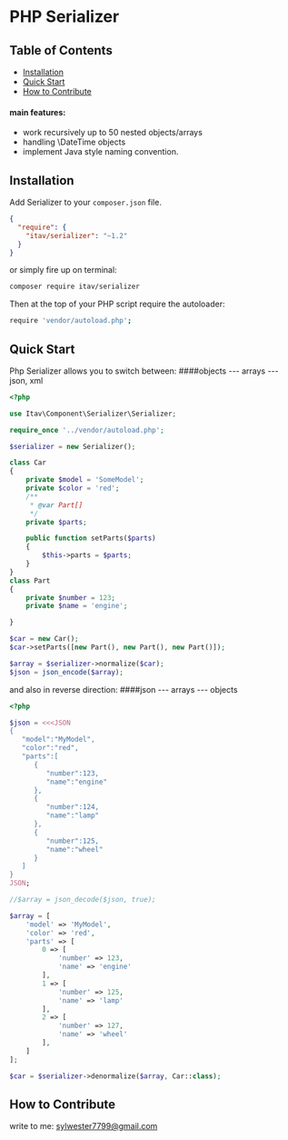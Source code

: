 # PHP Serializer
## Table of Contents

* [Installation](#installation)
* [Quick Start](#quick_start)
* [How to Contribute](#contribute)

#### main features:
- work recursively up to 50 nested objects/arrays
- handling \DateTime objects
- implement Java style naming convention.

<a name="installation"></a>
## Installation

Add Serializer to your `composer.json` file. 

```json
{
  "require": {
    "itav/serializer": "~1.2"
  }
}
```
or simply  fire up on terminal:
```bash
composer require itav/serializer
```

Then at the top of your PHP script require the autoloader:

```bash
require 'vendor/autoload.php';
```                                 
<a name="quick_start"></a>
## Quick Start

Php Serializer allows you to switch between: 
####objects --- arrays --- json, xml

```php
<?php

use Itav\Component\Serializer\Serializer;

require_once '../vendor/autoload.php';

$serializer = new Serializer();

class Car
{
    private $model = 'SomeModel';
    private $color = 'red';
    /**
     * @var Part[]
     */
    private $parts;

    public function setParts($parts)
    {
        $this->parts = $parts;
    }
}
class Part
{
    private $number = 123;
    private $name = 'engine';

}

$car = new Car();
$car->setParts([new Part(), new Part(), new Part()]);

$array = $serializer->normalize($car);
$json = json_encode($array);

```

and also in reverse direction: 
####json --- arrays --- objects

```php
<?php

$json = <<<JSON
{  
   "model":"MyModel",
   "color":"red",
   "parts":[  
      {  
         "number":123,
         "name":"engine"
      },
      {  
         "number":124,
         "name":"lamp"
      },
      {  
         "number":125,
         "name":"wheel"
      }
   ]
}
JSON;

//$array = json_decode($json, true);

$array = [
    'model' => 'MyModel',
    'color' => 'red',
    'parts' => [
        0 => [
            'number' => 123,
            'name' => 'engine'
        ],
        1 => [
            'number' => 125,
            'name' => 'lamp'
        ],
        2 => [
            'number' => 127,
            'name' => 'wheel'
        ],
    ]
];

$car = $serializer->denormalize($array, Car::class);
```


 <a name="contribute"></a>
 ## How to Contribute
 write to me: sylwester7799@gmail.com
